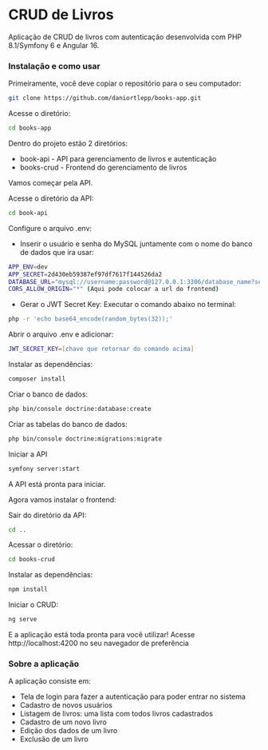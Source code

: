 # CRUD de Livros

Aplicação de CRUD de livros com autenticação desenvolvida com PHP 8.1/Symfony 6 e Angular 16.

### Instalação e como usar

Primeiramente, você deve copiar o repositório para o seu computador:
```zsh
git clone https://github.com/daniortlepp/books-app.git
```

Acesse o diretório:
```zsh
cd books-app
```
Dentro do projeto estão 2 diretórios:
- book-api - API para gerenciamento de livros e autenticação
- books-crud - Frontend do gerenciamento de livros

Vamos começar pela API.

Acesse o diretório da API:
```zsh
cd book-api
```

Configure o arquivo .env:
- Inserir o usuário e senha do MySQL juntamente com o nome do banco de dados que ira usar:
```zsh
APP_ENV=dev
APP_SECRET=2d430eb59387ef97df7617f144526da2
DATABASE_URL="mysql://username:password@127.0.0.1:3306/database_name?serverVersion=5.7"
CORS_ALLOW_ORIGIN="*" (Aqui pode colocar a url do frontend)
```

- Gerar o JWT Secret Key:
Executar o comando abaixo no terminal:
```zsh
php -r 'echo base64_encode(random_bytes(32));'
```

Abrir o arquivo .env e adicionar:
```zsh
JWT_SECRET_KEY=[chave que retornar do comando acima]
```

Instalar as dependências:
```zsh
composer install
```

Criar o banco de dados:
```zsh
php bin/console doctrine:database:create
```

Criar as tabelas do banco de dados:
```zsh
php bin/console doctrine:migrations:migrate
```

Iniciar a API
```zsh
symfony server:start
```

A API está pronta para iniciar.

Agora vamos instalar o frontend:

Sair do diretório da API:
```zsh
cd ..
```

Acessar o diretório:
```zsh
cd books-crud
```

Instalar as dependências:
```zsh
npm install
```

Iniciar o CRUD:
```zsh
ng serve
```

E a aplicação está toda pronta para você utilizar!
Acesse http://localhost:4200 no seu navegador de preferência

### Sobre a aplicação

A aplicação consiste em:

- Tela de login para fazer a autenticação para poder entrar no sistema
- Cadastro de novos usuários
- Listagem de livros: uma lista com todos livros cadastrados
- Cadastro de um novo livro
- Edição dos dados de um livro
- Exclusão de um livro
